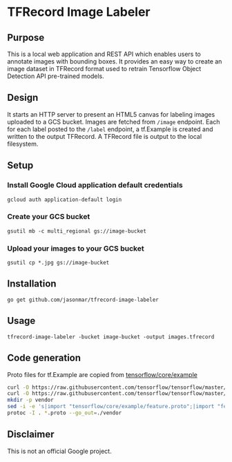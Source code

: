 # TFRecord Image Labeler

## Purpose

This is a local web application and REST API which enables users to annotate images with bounding boxes. It provides an easy way to create an image dataset in TFRecord format used to retrain Tensorflow Object Detection API pre-trained models.


## Design

It starts an HTTP server to present an HTML5 canvas for labeling images uploaded to a GCS bucket.
Images are fetched from `/image` endpoint.
Each for each label posted to the `/label` endpoint, a tf.Example is created and written to the output TFRecord.
A TFRecord file is output to the local filesystem.

## Setup

### Install Google Cloud application default credentials

`gcloud auth application-default login`


### Create your GCS bucket

`gsutil mb -c multi_regional gs://image-bucket`


### Upload your images to your GCS bucket

`gsutil cp *.jpg gs://image-bucket`


## Installation

`go get github.com/jasonmar/tfrecord-image-labeler`


## Usage

`tfrecord-image-labeler -bucket image-bucket -output images.tfrecord`


## Code generation

Proto files for tf.Example are copied from [tensorflow/core/example](https://github.com/tensorflow/tensorflow/tree/master/tensorflow/core/example)

```sh
curl -O https://raw.githubusercontent.com/tensorflow/tensorflow/master/tensorflow/core/example/feature.proto
curl -O https://raw.githubusercontent.com/tensorflow/tensorflow/master/tensorflow/core/example/example.proto
mkdir -p vendor
sed -i -e 's|import "tensorflow/core/example/feature.proto";|import "feature.proto";|' example.proto
protoc -I . *.proto --go_out=./vendor
```


## Disclaimer

This is not an official Google project.
